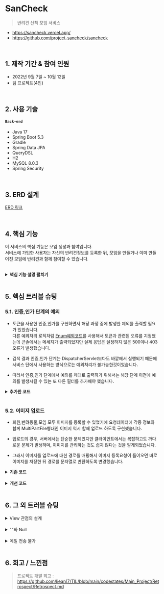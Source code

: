# SanCheck
>반려견 산책 모임 서비스
- https://sancheck.vercel.app/
- https://github.com/project-sancheck/sancheck

</br>

## 1. 제작 기간 & 참여 인원
- 2022년 9월 7일 ~ 10월 12일
- 팀 프로젝트(4인)

</br>

## 2. 사용 기술
#### `Back-end`
  - Java 17
  - Spring Boot 5.3
  - Gradle
  - Spring Data JPA
  - QueryDSL
  - H2
  - MySQL 8.0.3
  - Spring Security

</br>

## 3. ERD 설계
[ERD 링크](https://www.erdcloud.com/p/vN9YZs4STCaQ8nkqK)

</br>

## 4. 핵심 기능
이 서비스의 핵심 기능은 모임 생성과 참여입니다.  
서비스에 가입한 사용자는 자신의 반려견정보를 등록한 뒤, 모임을 만들거나 이미 만들어진 모임에 반려견과 함께 참여할 수 있습니다.  

</br>

<details>
<summary><b>핵심 기능 설명 펼치기</b></summary>
<div markdown="1">

### 4.0. 주요 기능 정리

### 4.1. Community
- **요일데이터 컨버터** : [코드 확인](https://github.com/project-sancheck/sancheck/blob/main/server/src/main/java/com/main026/walking/util/converter/StringArrayConverter.java). 
  - 클라이언트에서 List형태로 넘어온 요일정보를 설정한 컨버터를 통해 문자열의 형태로 저장합니다.
  - 코드작성에서는 다시 List로 컨버팅된 콜렉션을 사용하게 됩니다.  

- **모임 참여**  : [코드 확인](https://github.com/project-sancheck/sancheck/blob/2811a38a348b5ce6f5c1a76ea542bbd56084c1d2/server/src/main/java/com/main026/walking/community/service/CommunityService.java#L108)
  - 참여를 원하는 반려동물의 id값을 받아서 CommunityPet이라는 중간 테이블을 활용해서 모임에 가입시킵니다.
  - 참여인원과 수용인원을 비교하여 수용인원을 넘은 요청이 들어온 경우에는 예외를 발생시킵니다.
  - 이미 참여신청이 된 반려동물을 다시 참여요청을 하는지 중복 여부를 검사합니다.

### 4.2. Pet

- **나이 계산** : [코드 확인](https://github.com/project-sancheck/sancheck/blob/2811a38a348b5ce6f5c1a76ea542bbd56084c1d2/server/src/main/java/com/main026/walking/pet/service/PetService.java#L89)
  - 반려동물의 생년월을 저장하여, 정보 조회시에는 '~살 ~개월'의 형태로 출력되도록 알고리즘을 작성했습니다.

- **기본 이미지 등록**  : [코드 확인](https://github.com/project-sancheck/sancheck/blob/2811a38a348b5ce6f5c1a76ea542bbd56084c1d2/server/src/main/java/com/main026/walking/pet/service/PetService.java#L34)
  - 반려동물의 이미지를 선택하지 않고 등록한 경우, 서버에 기본으로 저장된 강아지의 프로필 이미지를 등록합니다.  

### 4.3. Member

- **유효성 검사**  : [코드 확인](https://github.com/project-sancheck/sancheck/blob/main/server/src/main/java/com/main026/walking/util/annotation/Password.java)
  - '영문과 숫자를 포함한 8에서 16글자의 문자'라는 조건을 충족하는 비밀번호만 입력되는 어노테이션을 생성했습니다.

- **JWT 인증** : [코드 확인](https://github.com/project-sancheck/sancheck/blob/main/server/src/main/java/com/main026/walking/auth/filter/JwtAuthenticationFilter.java)
  - 로그인 성공시 생성되는 인증토큰,리프레시 토큰을 사용해서 인증을 수행합니다.

### 4.4. Mail
- **비밀번호 찾기** : [코드 확인](https://github.com/project-sancheck/sancheck/tree/main/server/src/main/java/com/main026/walking/email)
  - 가입시 입력한 이메일을 입력하면, 해당 이메일로 임시 비밀번호를 발급하는 기능입니다.

</div>
</details>

</br>

## 5. 핵심 트러블 슈팅
### 5.1. 인증,인가 단계의 예외
- 토큰을 사용한 인증,인가를 구현하면서 해당 과정 중에 발생한 예외를 출력할 필요가 있었습니다.  
다른 예외처리 로직처럼 [Enum예외코드](server/src/main/java/com/main026/walking/exception/ExceptionCode.java)를 사용해서 토큰과 관련된 오류를 지정했는데 콘솔에서는 메세지가 출력되었지만 실제 응답은 설정하지 않은 500이나 403오류가 발생했습니다.  

- 검색 결과 인증,인가 단계는 DispatcherServlet보다도 바깥에서 실행되기 때문에 서비스 단에서 사용하는 방식으로는 예외처리가 불가능한것이었습니다.  

- 따라서 인증,인가 단계에서 예외를 제대로 출력하기 위해서는 해당 단계 이전에 예외를 발생시킬 수 있는 또 다른 필터를 추가해야 했습니다.  

<details>
<summary><b>추가한 코드</b></summary>
<div markdown="1">

발생한 예외를 감지해서 출력하는 필터

~~~java
@Component
public class JwtExceptionFilter extends OncePerRequestFilter {
    @Override
    protected void doFilterInternal(HttpServletRequest request, HttpServletResponse response, FilterChain filterChain) throws ServletException, IOException {
        try {
            filterChain.doFilter(request,response);
        }catch (BusinessLogicException ex){
            setErrorResponse(request,response,ex);
        }
    }

    public void setErrorResponse(HttpServletRequest request, HttpServletResponse response,BusinessLogicException ex) throws IOException{
        response.setStatus(ex.getExceptionCode().getStatus());
        response.setContentType("application/json; charset=UTF-8");

        response.getWriter().write(new ErrorResponse(ex.getExceptionCode()).convertToJson());
    }
}
~~~

예외 정보를 직접 JSON 형식으로 파싱해서 응답하는 예외 정보

~~~java
@Getter
@Setter
public class ErrorResponse {
    private int status;
    private String error;

    public ErrorResponse(ExceptionCode exceptionCode) {
        this.status = exceptionCode.getStatus();
        this.error = exceptionCode.getError();
    }
    public String convertToJson() throws JsonProcessingException {
        //Todo
        ObjectMapper mapper = new ObjectMapper();
        return mapper.writeValueAsString(this);
    }
}
~~~

</div>
</details>

</br>

### 5.2. 이미지 업로드
- 회원,반려동물,모임 모두 이미지를 등록할 수 있었기에 요청데이터에 각종 정보와 함께 MultiPartFile형태인 이미지 역시 함께 업로드 하도록 구현했습니다.  

- 업로드의 경우, 서버에서는 단순한 문제였지만 클라이언트에서는 복잡하고도 까다로운 문제가 발생하며, 이미지를 관리하는 것도 쉽지 않다는 것을 알게되었습니다.  

- 그래서 이미지를 업로드에 대한 경로를 매핑해서 이미지 등록요청이 들어오면 바로 이미지를 저장한 뒤 경로를 문자열로 반환하도록 변경했습니다.  

<details>
<summary><b>기존 코드</b></summary>
<div markdown="1">

요청에서 이미지 파일을 가져오던 기존 방식

~~~java
public Community createCommunity(CommunityDto.Post postDto) throws IOException {
    Community community = communityMapper.postDtoToEntity(postDto);

    String[] dayInfo = postDto.getDayInfo();

    List<String> dayList = new ArrayList<>();
    for (String day : dayInfo) {
      dayList.add(day);
    }

    community.setDays(dayList);

    community.setRepresentMember(testMember());
    community.setAddress(postDto.getSi(), postDto.getGu(), postDto.getDong());

    //이미지 세팅
    Community savedCommunity = communityRepository.save(community);
    List<MultipartFile> attachFiles = postDto.getImages();
    for (MultipartFile attachFile : attachFiles) {
      String storeFile = fileStore.storeFile(attachFile);
      Image image = Image.builder()
              .storeFilename(storeFile)
              .community(savedCommunity)
              .build();
      imageRepository.save(image);
    }
    return communityRepository.save(community);
  }
~~~
</div>
</details>

</br>

<details>
<summary><b>개선 코드</b></summary>
<div markdown="1">

이미지를 등록하는 경로를 따로 추가해서 이미지에 경로를 반환

~~~java
@PostMapping("/post/image")
public List<String> postImages(@RequestPart List<MultipartFile> imgFile){
    return imgFile.stream().map(awsS3Service::uploadImage).collect(Collectors.toList());
}
~~~

이미지를 직접 받던 기존 코드와 달리 이미지 경로라는 문자열을 가진 dto

~~~java
public CommunityDto.Response createCommunity(CommunityDto.Post postDto,PrincipalDetails principalDetails) {
    
    /*코드 생략*/
    
    Community savedCommunity = communityRepository.save(community);
    List<String> imagePaths = postDto.getImgUrls( 
    for (String imagePath : imagePaths) {
        Image image = Image.builder()
                .storeFilename(imagePath)
                .community(savedCommunity)
                .build();
        imageRepository.save(image);
    }

    /*코드 생략*/
    }
~~~
</div>
</details>

</br>

## 6. 그 외 트러블 슈팅
<details>
<summary>View 관점의 설계</summary>
<div markdown="1">

- 사용자의 관점에서 봤을때 사용자 본인이, 강아지를 데리고 모임에 참여하는 것으로 생각하게 됩니다.  
실제로는 강아지를 중심으로 참여하지만 회원에 대한 정보도 가지고있어야할 것 같다는 생각에 Community와 Member간의 연관관계를 추가했습니다.  

- 그러나 이미 반려동물과 회원간 연관관계매핑으로 강아지를 통해서 회원 정보도 가져올 수 있기 때문에  
단순히 회원 정보를 가져오기 위해서는 불필요한 연관관계라는 것을 알게되어 삭제했습니다.

- 또 보여지고, 사용되는 측면에서만 생각하다보니 Community 엔티티에 '참여인원'이라는 데이터가 들어가게 되었습니다.  
하지만 이는 중간 테이블을 카운트 하는 방식으로 응답할 수 있었습니다. 이를 깨닫고 단순 응답에만 필요한 데이터들은 엔티티에 저장하지 않아도 되도록 수정했습니다.  

</div>
</details>

</br>

<details>
<summary>""와 Null</summary>
<div markdown="1">

- 모임 생성시 요일,혹은 날짜를 받게 되는데 날짜를 받을때는 요일 List안에 아무것도 없어야 함에도 빈 문자열이 추가되어 조회시 오류가 났습니다.  

- 찾아보니 컨버팅 과정에서 요일 값이 없는 경우 null 혹은 비어있는 list가 추가되어야하는데 ""라는 문자열을 추가하는 코드가 있었습니다.  

~~~java
@Converter
public class StringArrayConverter implements AttributeConverter<List<String>, String> {
    private static final String SPLIT_CHAR = ",";

    @Override
    public String convertToDatabaseColumn(List<String> attribute) {
        if(attribute==null){
            //return "";
            return null;
        }

        return attribute.stream().map(String::valueOf).collect(Collectors.joining(SPLIT_CHAR));
    }

    @Override
    public List<String> convertToEntityAttribute(String dbData) {
        if(dbData==null){
            //return new ArrayList<>();
            return null;
        }
        return Arrays.stream(dbData.split(SPLIT_CHAR))
                .collect(Collectors.toList());

    }
}
~~~

</div>
</details>

</br>

<details>
<summary>메일 전송 불가</summary>
<div markdown="1">

- 메일 전송 코드를 작성하고 테스트 역시 성공했으나 배포서버에서는 메일 전송이 되지 않았습니다.
- 이유는 배포 서버에서 메일 포트를 열어주지 않았기 때문이었습니다. 구글 메일 서버 포트인 587을 열어주니 정상적으로 메일을 전송할 수 있었습니다.

</div>
</details>

</br>

## 6. 회고 / 느낀점
>프로젝트 개발 회고 : https://github.com/liean17/TIL/blob/main/codestates/Main_Project/Retrospect/Retrospect.md